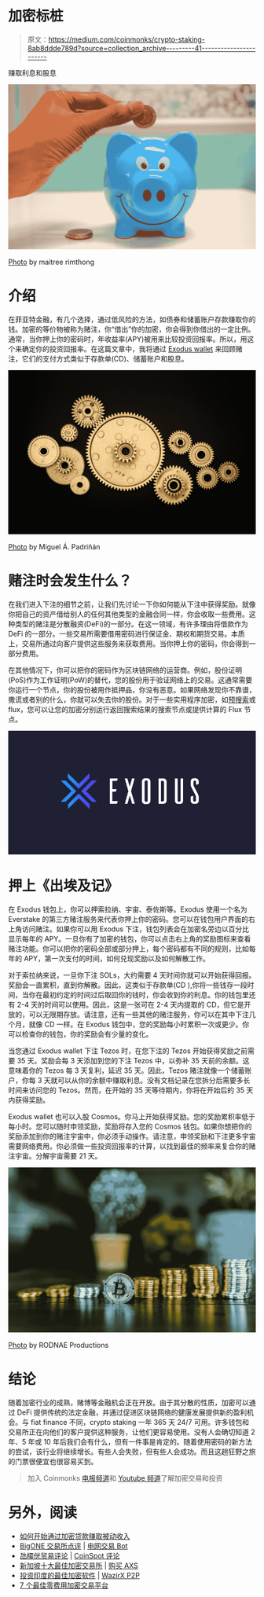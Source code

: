 # 加密标桩

> 原文：<https://medium.com/coinmonks/crypto-staking-8ab8ddde789d?source=collection_archive---------41----------------------->

赚取利息和股息

![](img/2f2f4ce984a22bf8b99fe46d0d8b0feb.png)

[Photo](https://www.pexels.com/photo/person-putting-coin-in-a-piggy-bank-1602726/) by maitree rimthong

# 介绍

在菲亚特金融，有几个选择，通过低风险的方法，如债券和储蓄账户存款赚取你的钱。加密的等价物被称为赌注，你“借出”你的加密，你会得到你借出的一定比例。通常，当你押上你的密码时，年收益率(APY)被用来比较投资回报率。所以，用这个来确定你的投资回报率。在这篇文章中，我将通过 [Exodus wallet](https://www.exodus.com/) 来回顾赌注，它们的支付方式类似于存款单(CD)、储蓄账户和股息。

![](img/934eb1a3911b3911e0a49ca1fe3e8a3e.png)

[Photo](https://www.pexels.com/photo/photo-of-golden-cogwheel-on-black-background-3785935) by Miguel Á. Padriñán

# 赌注时会发生什么？

在我们进入下注的细节之前，让我们先讨论一下你如何能从下注中获得奖励。就像你把自己的资产借给别人的任何其他类型的金融合同一样，你会收取一些费用。这种类型的赌注是分散融资(DeFi)的一部分。在这一领域，有许多理由将借款作为 DeFi 的一部分。一些交易所需要借用密码进行保证金、期权和期货交易。本质上，交易所通过向客户提供这些服务来获取费用。当你押上你的密码，你会得到一部分费用。

在其他情况下，你可以把你的密码作为区块链网络的运营商。例如，股份证明(PoS)作为工作证明(PoW)的替代，您的股份用于验证网络上的交易。这通常需要你运行一个节点，你的股份被用作抵押品，你没有恶意。如果网络发现你不靠谱，撒谎或者别的什么，你就可以失去你的股份。对于一些实用程序加密，如[预搜索](https://presearch.org/signup?rid=3735534)或 flux，您可以让您的加密分别运行返回搜索结果的搜索节点或提供计算的 Flux 节点。

![](img/3ecf183eef50b9269c955df4ff7752b1.png)

# 押上《出埃及记》

在 Exodus 钱包上，你可以押索拉纳、宇宙、泰佐斯等。Exodus 使用一个名为 Everstake 的第三方赌注服务来代表你押上你的密码。您可以在钱包用户界面的右上角访问赌注。如果你可以用 Exodus 下注，钱包列表会在加密名旁边以百分比显示每年的 APY。一旦你有了加密的钱包，你可以点击右上角的奖励图标来查看赌注功能。你可以把你的密码全部或部分押上，每个密码都有不同的规则，比如每年的 APY，第一次支付的时间，如何兑现奖励以及如何解散工作。

对于索拉纳来说，一旦你下注 SOLs，大约需要 4 天时间你就可以开始获得回报。奖励会一直累积，直到你解散。因此，这类似于存款单(CD ),你将一些钱存一段时间，当你在最初约定的时间过后取回你的钱时，你会收到你的利息。你的钱包里还有 2-4 天的时间可以使用。因此，这是一张可在 2-4 天内提取的 CD，但它是开放的，可以无限期存放。请注意，还有一些其他的赌注服务，你可以在其中下注几个月，就像 CD 一样。在 Exodus 钱包中，您的奖励每小时累积一次或更少。你可以检查你的钱包，你的奖励会有少量的变化。

当您通过 Exodus wallet 下注 Tezos 时，在您下注的 Tezos 开始获得奖励之前需要 35 天。奖励会每 3 天添加到您的下注 Tezos 中，以弥补 35 天前的余额。这意味着你的 Tezos 每 3 天复利，延迟 35 天。因此，Tezos 赌注就像一个储蓄账户，你每 3 天就可以从你的余额中赚取利息。没有文档记录在您拆分后需要多长时间来访问您的 Tezos。然而，在开始的 35 天等待期内，你将在开始后的 35 天内获得奖励。

Exodus wallet 也可以入股 Cosmos。你马上开始获得奖励。您的奖励累积率低于每小时。您可以随时申领奖励，奖励将存入您的 Cosmos 钱包。如果你想把你的奖励添加到你的赌注宇宙中，你必须手动操作。请注意，申领奖励和下注更多宇宙需要网络费用。你必须做一些投资回报率的计算，以找到最佳的频率来复合你的赌注宇宙。分解宇宙需要 21 天。

![](img/46caed675ae3452c87f4268a182b984c.png)

[Photo](https://www.pexels.com/photo/close-up-shot-of-stock-of-coins-8370747/) by RODNAE Productions

# 结论

随着加密行业的成熟，赌博等金融机会正在开放。由于其分散的性质，加密可以通过 DeFi 提供传统的法定金融，并通过促进区块链网络的健康发展提供新的盈利机会。与 fiat finance 不同，crypto staking 一年 365 天 24/7 可用。许多钱包和交易所正在向他们的客户提供这种服务，让他们更容易使用。没有人会确切知道 2 年、5 年或 10 年后我们会有什么，但有一件事是肯定的。随着使用密码的新方法的尝试，该行业将继续增长。有些人会失败，但有些人会成功。而且这趟狂野之旅的门票很便宜也很容易买到。

> 加入 Coinmonks [电报频道](https://t.me/coincodecap)和 [Youtube 频道](https://www.youtube.com/c/coinmonks/videos)了解加密交易和投资

# 另外，阅读

*   [如何开始通过加密贷款赚取被动收入](https://coincodecap.com/passive-income-crypto-lending)
*   [BigONE 交易所点评](/coinmonks/bigone-exchange-review-64705d85a1d4) | [电网交易 Bot](https://coincodecap.com/grid-trading)
*   [氹欞侊贸易评论](https://coincodecap.com/anny-trade-review) | [CoinSpot 评论](https://coincodecap.com/coinspot-review)
*   [新加坡十大最佳加密交易所](https://coincodecap.com/crypto-exchange-in-singapore) | [购买 AXS](https://coincodecap.com/buy-axs-token)
*   [投资印度的最佳加密软件](https://coincodecap.com/best-crypto-to-invest-in-india-in-2021) | [WazirX P2P](https://coincodecap.com/wazirx-p2p)
*   [7 个最佳零费用加密交易平台](https://coincodecap.com/zero-fee-crypto-exchanges)